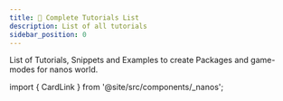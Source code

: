 ```yaml
---
title: 📑 Complete Tutorials List
description: List of all tutorials
sidebar_position: 0
---
```



List of Tutorials, Snippets and Examples to create Packages and game-modes for nanos world.

import { CardLink } from '@site/src/components/_nanos';

<div className="card-links">

<CardLink
	title="Basic HUD (Canvas)"
	description="How to add a basic HUD using Render’s Canvas features, to display the character’s Health and Ammo."
	image_src="/img/docs/tutorials/canvas.webp"
	href="getting-started/tutorials-and-examples/basic-hud-canvas"
/>

<CardLink
	title="Basic HUD (HTML)"
	description="How to add a basic HUD using HTML + JavaScript + CSS to display the character’s Health and Ammo based on CS:GO HUD."
	image_src="/img/docs/tutorials/html-01.webp"
	href="getting-started/tutorials-and-examples/basic-hud-html"
/>

<CardLink
	title="Doors"
	description="How to create a simple and automatic door when Characters move in."
	image_src="/img/docs/tutorials/doors.webp"
	href="getting-started/tutorials-and-examples/doors"
/>

<CardLink
	title="Fireworks"
	description="How to create a Firework-shooter weapon using the Fireworks Particle Effects Asset Pack from our Vault!"
	image_src="/img/docs/tutorials/fireworks-01.webp"
	href="getting-started/tutorials-and-examples/fireworks"
/>

<CardLink
	title="Gravity Gun"
	description="How to create a simple Gravity Gun to move Props around."
	image_src="/img/docs/tutorials/gravity-gun.webp"
	href="getting-started/tutorials-and-examples/gravity-gun"
/>

<CardLink
	title="Hosting Server 4Free - Google Cloud"
	description="How to create a Linux virtual machine instance on Compute Engine using the Google Cloud Console within the Free Tier."
	image_src="/img/docs/tutorials/hosting-4free-01.webp"
	href="getting-started/tutorials-and-examples/hosting-server-4free-gcp"
/>

<CardLink
	title="Monster Truck"
	description="How to create a Monster Truck using the Vehicle system."
	image_src="/img/docs/tutorials/monster-truck.webp"
	href="getting-started/tutorials-and-examples/monster-truck"
/>

<CardLink
	title="Nametags"
	description="How to add Name Tags to Characters."
	image_src="/img/docs/tutorials/nametag.webp"
	href="getting-started/tutorials-and-examples/name-tags"
/>

<CardLink
	title="Painting Meshes"
	description="How to use the new Material customization methods available to use."
	image_src="/img/docs/tutorials/painting-meshes-01.webp"
	href="getting-started/tutorials-and-examples/painting-meshes"
/>

<CardLink
	title="Play as Prop"
	description="How to simulate a Prop possessing using a Character. This can be used for Prop Hunt game-modes!"
	image_src="/img/docs/tutorials/play-as-prop.webp"
	href="getting-started/tutorials-and-examples/play-as-prop"
/>

<CardLink
	title="Weapon Flashlight"
	description="This sample code attaches a Light to a Weapon to make a Flashlight attachment."
	image_src="/img/docs/tutorials/weapon-flashlight.webp"
	href="getting-started/tutorials-and-examples/weapon-flashlight"
/>

<CardLink
	title="Weapon Scope"
	description="This sample code shows how to attach custom sights meshes into a Weapon and work as real scopes."
	image_src="/img/docs/tutorials/weapon-scope.webp"
	href="getting-started/tutorials-and-examples/weapon-scope"
/>

<CardLink
	title="X-Ray & Highlight"
	description="This sample code shows how to set Actors to be highlighted when behind walls, or always highlighted!"
	image_src="/img/docs/tutorials/xray.webp"
	href="getting-started/tutorials-and-examples/x-ray-and-highlight"
/>

</div>
